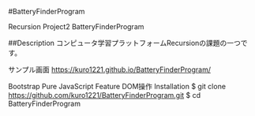 #BatteryFinderProgram

Recursion Project2 BatteryFinderProgram

##Description
コンピュータ学習プラットフォームRecursionの課題の一つです。

サンプル画面 https://kuro1221.github.io/BatteryFinderProgram/


Bootstrap
Pure JavaScript
Feature
DOM操作
Installation
$ git clone https://github.com/kuro1221/BatteryFinderProgram.git
$ cd BatteryFinderProgram



